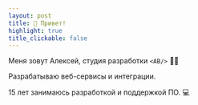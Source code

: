 ```yaml
---
layout: post
title: 👋 Привет!
highlight: true
title_clickable: false
---
```


Меня зовут Алексей, студия разработки  `<AB/>` 👨‍💻

Разрабатываю веб-сервисы и интеграции. 

15 лет занимаюсь разработкой и поддержкой ПО. 💻
